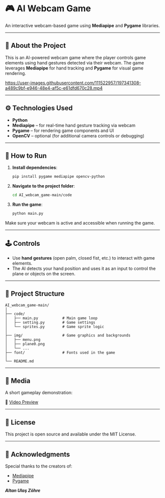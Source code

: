 # 🎮 AI Webcam Game

An interactive webcam-based game using **Mediapipe** and **Pygame** libraries.

---

## 🧠 About the Project

This is an AI-powered webcam game where the player controls game elements using hand gestures detected via their webcam. The game leverages **Mediapipe** for hand tracking and **Pygame** for visual game rendering.

https://user-images.githubusercontent.com/111522957/197341308-a489c9bf-e946-48e4-af5c-e61dfd670c28.mp4

---

## ⚙️ Technologies Used

- **Python**
- **Mediapipe** – for real-time hand gesture tracking via webcam
- **Pygame** – for rendering game components and UI
- **OpenCV** – optional (for additional camera controls or debugging)

---

## 🚀 How to Run

1. **Install dependencies**:
   ```bash
   pip install pygame mediapipe opencv-python
   ```

2. **Navigate to the project folder**:
   ```bash
   cd AI_webcam_game-main/code
   ```

3. **Run the game**:
   ```bash
   python main.py
   ```

Make sure your webcam is active and accessible when running the game.

---

## 🕹️ Controls

- Use **hand gestures** (open palm, closed fist, etc.) to interact with game elements.
- The AI detects your hand position and uses it as an input to control the plane or objects on the screen.

---

## 📁 Project Structure

```
AI_webcam_game-main/
│
├── code/
│   ├── main.py           # Main game loop
│   ├── setting.py        # Game settings
│   └── sprites.py        # Game sprite logic
│
├── img/                  # Game graphics and backgrounds
│   ├── menu.png
│   ├── plane0.png
│   └── ...
├── font/                 # Fonts used in the game
│
└── README.md
```

---

## 📸 Media

A short gameplay demonstration:

🎥 [Video Preview](https://user-images.githubusercontent.com/111522957/197341308-a489c9bf-e946-48e4-af5c-e61dfd670c28.mp4)

---

## 📄 License

This project is open source and available under the MIT License.

---

## 🙌 Acknowledgments

Special thanks to the creators of:
- [Mediapipe](https://github.com/google/mediapipe)
- [Pygame](https://www.pygame.org/)


***Altan Ulaş Zöhre***
